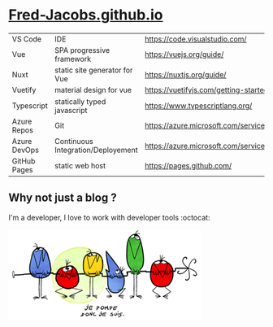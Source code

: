 # [Fred-Jacobs.github.io](http://fred-jacobs.github.io)

|              |                                    |                                                        |
| ------------ | ---------------------------------- | ------------------------------------------------------ |
| VS Code      | IDE                                | https://code.visualstudio.com/                         |
| Vue          | SPA progressive framework          | https://vuejs.org/guide/                               |
| Nuxt         | static site generator for Vue      | https://nuxtjs.org/guide/                              |
| Vuetify      | material design for vue            | https://vuetifyjs.com/getting-started/why-vuetify      |
| Typescript   | statically typed javascript        | https://www.typescriptlang.org/                        |
| Azure Repos  | Git                                | https://azure.microsoft.com/services/devops/repos/     |
| Azure DevOps | Continuous Integration/Deployement | https://azure.microsoft.com/services/devops/pipelines/ |
| GitHub Pages | static web host                    | https://pages.github.com/                              |

## Why not just a blog ?

I'm a developer, I love to work with developer tools :octocat:

![.](https://github.com/Fred-Jacobs/Fred-Jacobs.github.io/raw/master/img/shadoks1.png 'Pourquoi faire simple quand on peut faire compliqué ?')
